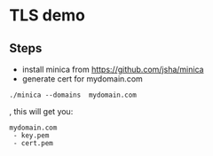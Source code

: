 # TLS demo

## Steps

- install minica from <https://github.com/jsha/minica>
- generate cert for mydomain.com 
```shell
./minica --domains  mydomain.com
```

, this will get you:
```
mydomain.com
 - key.pem
 - cert.pem
```